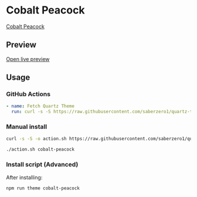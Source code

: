 # Cobalt Peacock

[Cobalt Peacock](#)

## Preview

[Open live preview](https://quartz-themes.github.io/cobalt-peacock/)

## Usage

### GitHub Actions

```yaml
- name: Fetch Quartz Theme
  run: curl -s -S https://raw.githubusercontent.com/saberzero1/quartz-themes/master/action.sh | bash -s -- cobalt-peacock
```

### Manual install

```bash
curl -s -S -o action.sh https://raw.githubusercontent.com/saberzero1/quartz-themes/master/action.sh

./action.sh cobalt-peacock
```

### Install script (Advanced)

After installing:

```bash
npm run theme cobalt-peacock
```
